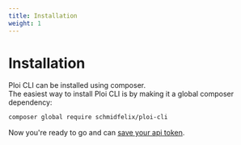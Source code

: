 ```yaml
---
title: Installation
weight: 1
---
```


# Installation

Ploi CLI can be installed using composer.  
The easiest way to install Ploi CLI is by making it a global composer dependency:

```bash
composer global require schmidfelix/ploi-cli
```

Now you're ready to go and can [save your api token](/docs/ploi-cli/v1/getting-started/authenticating).
